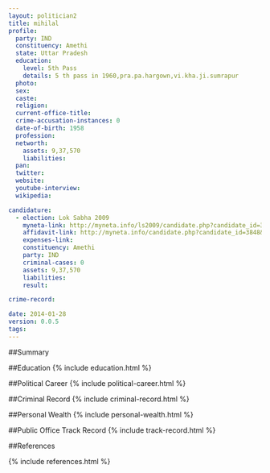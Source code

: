 ```yaml
---
layout: politician2
title: mihilal
profile: 
  party: IND
  constituency: Amethi
  state: Uttar Pradesh
  education: 
    level: 5th Pass
    details: 5 th pass in 1960,pra.pa.hargown,vi.kha.ji.sumrapur
  photo: 
  sex: 
  caste: 
  religion: 
  current-office-title: 
  crime-accusation-instances: 0
  date-of-birth: 1958
  profession: 
  networth: 
    assets: 9,37,570
    liabilities: 
  pan: 
  twitter: 
  website: 
  youtube-interview: 
  wikipedia: 

candidature: 
  - election: Lok Sabha 2009
    myneta-link: http://myneta.info/ls2009/candidate.php?candidate_id=3848
    affidavit-link: http://myneta.info/candidate.php?candidate_id=3848&scan=original
    expenses-link: 
    constituency: Amethi 
    party: IND
    criminal-cases: 0
    assets: 9,37,570
    liabilities: 
    result:  

crime-record: 

date: 2014-01-28
version: 0.0.5
tags: 
---
```

##Summary


##Education
{% include education.html %}


##Political Career
{% include political-career.html %}


##Criminal Record
{% include criminal-record.html %}


##Personal Wealth
{% include personal-wealth.html %}


##Public Office Track Record
{% include track-record.html %}


##References


{% include references.html %}